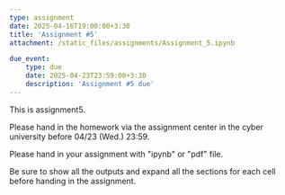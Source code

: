 ```yaml
---
type: assignment
date: 2025-04-16T19:00:00+3:30
title: 'Assignment #5'
attachment: /static_files/assignments/Assignment_5.ipynb

due_event: 
    type: due
    date: 2025-04-23T23:59:00+3:30
    description: 'Assignment #5 due'
---
```

This is assignment5.

Please hand in the homework via the assignment center in the cyber university before 04/23 (Wed.) 23:59.

Please hand in your assignment with "ipynb" or "pdf" file.

Be sure to show all the outputs and expand all the sections for each cell before handing in the assignment.
